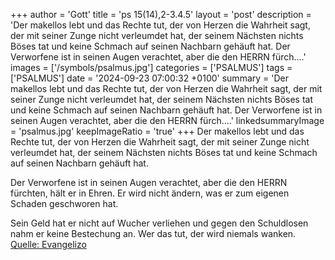 +++
author = 'Gott'
title = 'ps 15(14),2-3.4.5'
layout = 'post'
description = 'Der makellos lebt und das Rechte tut, der von Herzen die Wahrheit sagt, der mit seiner Zunge nicht verleumdet hat,  der seinem Nächsten nichts Böses tat  und keine Schmach auf seinen Nachbarn gehäuft hat.  Der Verworfene ist in seinen Augen verachtet,  aber die den HERRN fürch....'
images = ['/symbols/psalmus.jpg']
categories = ['PSALMUS']
tags = ['PSALMUS']
date = '2024-09-23 07:00:32 +0100'
summary = 'Der makellos lebt und das Rechte tut, der von Herzen die Wahrheit sagt, der mit seiner Zunge nicht verleumdet hat,  der seinem Nächsten nichts Böses tat  und keine Schmach auf seinen Nachbarn gehäuft hat.  Der Verworfene ist in seinen Augen verachtet,  aber die den HERRN fürch....'
linkedsummaryImage = 'psalmus.jpg'
keepImageRatio = 'true'
+++
Der makellos lebt und das Rechte tut, der von Herzen die Wahrheit sagt,
der mit seiner Zunge nicht verleumdet hat, 
der seinem Nächsten nichts Böses tat 
und keine Schmach auf seinen Nachbarn gehäuft hat.

Der Verworfene ist in seinen Augen verachtet, 
aber die den HERRN fürchten, hält er in Ehren.<!--more--> 
Er wird nicht ändern, 
was er zum eigenen Schaden geschworen hat.

Sein Geld hat er nicht auf Wucher verliehen 
und gegen den Schuldlosen nahm er keine Bestechung an. 
Wer das tut, 
der wird niemals wanken.<br> [Quelle: Evangelizo](https://evangeliumtagfuertag.org/DE/gospel)